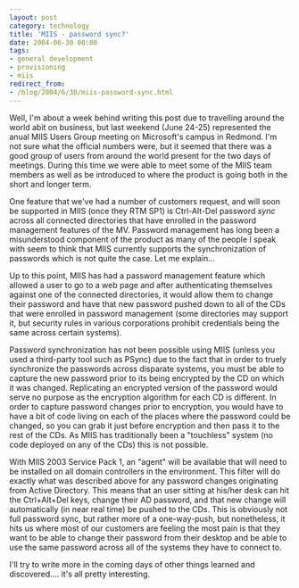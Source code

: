 ```yaml
---
layout: post
category: technology
title: 'MIIS - password sync?'
date: 2004-06-30 00:00
tags:
- general development
- provisioning
- miis
redirect_from:
- /blog/2004/6/30/miis-password-sync.html
---
```

Well, I'm about a week behind writing this post due to travelling around the world abit on business, but last weekend (June 24-25) represented the anual MIIS Users Group meeting on Microsoft's campus in Redmond.  I'm not sure what the official numbers were, but it seemed that there was a good group of users from around the world present for the two days of meetings.  During this time we were able to meet some of the MIIS team members as well as be introduced to where the product is going both in the short and longer term.

One feature that we've had a number of customers request, and will soon be supported in MIIS (once they RTM SP1) is Ctrl-Alt-Del password *sync* across all connected directories that have enrolled in the password management features of the MV.  Password management has long been a misunderstood component of the product as many of the people I speak with seem to think that MIIS currently supports the synchronization of passwords which is not quite the case.  Let me explain...

Up to this point, MIIS has had a password management feature which allowed a user to go to a web page and after authenticating themselves against one of the connected directories, it would allow them to change their password and have that new password pushed down to all of the CDs that were enrolled in password management (some directories may support it, but security rules in various corporations prohibit credentials being the same across certain systems).

Password synchronization has not been possible using MIIS (unless you used a third-party tool such as PSync) due to the fact that in order to truely synchronize the passwords across disparate systems, you must be able to capture the new password prior to its being encrypted by the CD on which it was changed.  Replicating an encrypted version of the password would serve no purpose as the encryption algorithm for each CD is different.  In order to capture password changes prior to encryption, you would have to have a bit of code living on each of the places where the password could be changed, so you can grab it just before encryption and then pass it to the rest of the CDs.  As MIIS has traditionally been a "touchless" system (no code deployed on any of the CDs) this is not possible. 

With MIIS 2003 Service Pack 1, an "agent" will be available that will need to be installed on all domain controllers in the environment.  This filter will do exactly what was described above for any password changes originating from Active Directory.  This means that an user sitting at his/her desk can hit the Ctrl+Alt+Del keys, change their AD password, and that new change will automatically (in near real time) be pushed to the CDs.  This is obviously not full password sync, but rather more of a one-way-push, but nonetheless, it hits us where most of our customers are feeling the most pain is that they want to be able to change their password from their desktop and be able to use the same password across all of the systems they have to connect to.

I'll try to write more in the coming days of other things learned and discovered.... it's all pretty interesting.
